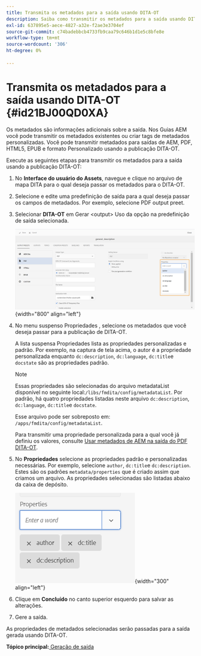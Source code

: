 ```yaml
---
title: Transmita os metadados para a saída usando DITA-OT
description: Saiba como transmitir os metadados para a saída usando DITA-OT
exl-id: 637895e5-aece-4827-a32e-f2ae3e3704ef
source-git-commit: c74badebbcb4733fb9caa79c646b1d1e5c8bfe8e
workflow-type: tm+mt
source-wordcount: '306'
ht-degree: 0%

---
```


# Transmita os metadados para a saída usando DITA-OT {#id21BJ00QD0XA}

Os metadados são informações adicionais sobre a saída. Nos Guias AEM você pode transmitir os metadados existentes ou criar tags de metadados personalizadas. Você pode transmitir metadados para saídas de AEM, PDF, HTML5, EPUB e formato Personalizado usando a publicação DITA-OT.

Execute as seguintes etapas para transmitir os metadados para a saída usando a publicação DITA-OT:

1. No **Interface do usuário do Assets**, navegue e clique no arquivo de mapa DITA para o qual deseja passar os metadados para o DITA-OT.
1. Selecione e edite uma predefinição de saída para a qual deseja passar os campos de metadados. Por exemplo, selecione PDF output preet.
1. Selecionar **DITA-OT** em Gerar &lt;output> Uso da opção na predefinição de saída selecionada.

   ![](images/custom-meta-data-output-preset.png){width="800" align="left"}

1. No menu suspenso Propriedades , selecione os metadados que você deseja passar para a publicação de DITA-OT.

   A lista suspensa Propriedades lista as propriedades personalizadas e padrão. Por exemplo, na captura de tela acima, o autor é a propriedade personalizada enquanto `dc:description`, `dc:language`, `dc:title`e `docstate` são as propriedades padrão.

   >[!NOTE]
   >
   > Essas propriedades são selecionadas do arquivo metadataList disponível no seguinte local:`/libs/fmdita/config/metadataList`. Por padrão, há quatro propriedades listadas neste arquivo `dc:description`, `dc:language`, `dc:title`e `docstate`.

   Esse arquivo pode ser sobreposto em: `/apps/fmdita/config/metadataList`.

   Para transmitir uma propriedade personalizada para a qual você já definiu os valores, consulte [Usar metadados de AEM na saída do PDF DITA-OT](https://experienceleaguecommunities.adobe.com/t5/xml-documentation-discussions/use-aem-metadata-in-dita-ot-pdf-output/td-p/411880).

1. No **Propriedades** selecione as propriedades padrão e personalizadas necessárias. Por exemplo, selecione `author`, `dc:title`e `dc:description`. Estes são os padrões `metadata/properties` que é criado assim que criamos um arquivo. As propriedades selecionadas são listadas abaixo da caixa de depósito.

   ![](images/selected-metadata-properties.png){width="300" align="left"}

1. Clique em **Concluído** no canto superior esquerdo para salvar as alterações.
1. Gere a saída.

As propriedades de metadados selecionadas serão passadas para a saída gerada usando DITA-OT.

**Tópico principal:**[ Geração de saída](generate-output.md)
